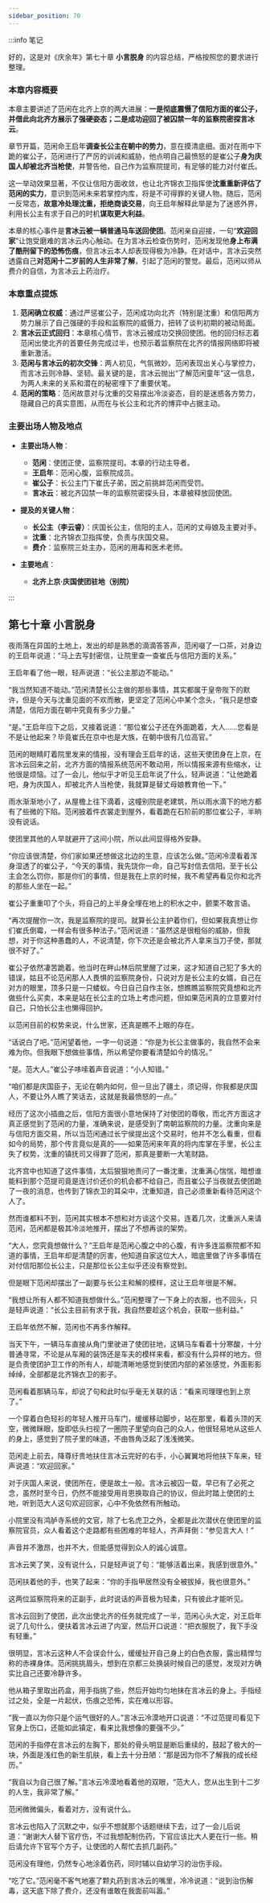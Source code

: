 ```yaml
---
sidebar_position: 70
---
```


:::info 笔记

好的，这是对《庆余年》第七十章 **小言脱身** 的内容总结，严格按照您的要求进行整理。

### 本章内容概要

本章主要讲述了范闲在北齐上京的两大进展：**一是彻底震慑了信阳方面的崔公子，并借此向北齐方展示了强硬姿态；二是成功迎回了被囚禁一年的监察院密探言冰云**。

章节开篇，范闲命王启年**调查长公主在朝中的势力**，意在摸清底细。面对在雨中下跪的崔公子，范闲进行了严厉的训诫和威胁，他点明自己最愤怒的是崔公子**身为庆国人却被北齐当枪使**，并警告他，自己作为监察院提司，有足够的能力对付崔氏。

这一举动效果显著，不仅让信阳方面收敛，也让北齐锦衣卫指挥使**沈重重新评估了范闲的实力**，意识到范闲未来若掌控内库，将是不可得罪的关键人物。随后，范闲一反常态，**故意冷处理沈重，拒绝商谈交易**，向王启年解释此举是为了迷惑外界，利用长公主有求于自己的时机**谋取更大利益**。

本章的核心事件是**言冰云被一辆普通马车送回使团**。范闲亲自迎接，一句“**欢迎回家**”让饱受磨难的言冰云内心触动。在为言冰云检查伤势时，范闲发现他**身上布满了酷刑留下的恐怖伤痕**，但言冰云本人却表现得极为冷静。在对话中，言冰云突然透露自己**对范闲十二岁前的人生非常了解**，引起了范闲的警觉。最后，范闲以师从费介的自信，为言冰云上药治疗。

### 本章重点提炼

1.  **范闲确立权威**：通过严惩崔公子，范闲成功向北齐（特别是沈重）和信阳两方势力展示了自己强硬的手段和监察院的威慑力，扭转了谈判初期的被动局面。
2.  **言冰云正式回归**：本章核心情节，言冰云被成功交换回使团。他的回归标志着范闲出使北齐的首要任务完成过半，也预示着监察院在北齐的情报网络即将被重新激活。
3.  **范闲与言冰云的初次交锋**：两人初见，气氛微妙。范闲表现出关心与掌控力，而言冰云则冷静、坚韧。最关键的是，言冰云抛出“了解范闲童年”这一信息，为两人未来的关系和潜在的秘密埋下了重要伏笔。
4.  **范闲的策略**：范闲故意对与沈重的交易摆出冷淡姿态，目的是迷惑各方势力，隐藏自己的真实意图，从而在与长公主和北齐的博弈中占据主动。

### 主要出场人物及地点

*   **主要出场人物**：
    *   **范闲**：使团正使，监察院提司。本章的行动主导者。
    *   **王启年**：范闲心腹，监察院成员。
    *   **崔公子**：长公主门下崔氏子弟，因之前挑衅范闲而受罚。
    *   **言冰云**：被北齐囚禁一年的监察院密探头目，本章被释放回使团。

*   **提及的关键人物**：
    *   **长公主（李云睿）**：庆国长公主，信阳的主人，范闲的丈母娘及主要对手。
    *   **沈重**：北齐锦衣卫指挥使，负责与庆国交易。
    *   **费介**：监察院三处主办，范闲的用毒和医术老师。

*   **主要地点**：
    *   **北齐上京·庆国使团驻地（别院）**

:::

## 第七十章 **小言脱身**

夜雨落在异国的土地上，发出的却是熟悉的滴滴答答声，范闲啜了一口茶，对身边的王启年说道：“马上去写封密信，让院里查一查崔氏与信阳方面的关系。”

王启年看了他一眼，轻声说道：“长公主那边不能动。”

“我当然知道不能动。”范闲清楚长公主做的那些事情，其实都属于皇帝陛下的默许，但是今天与沈重见面的不欢而散，更坚定了范闲心中某个念头，“我只是想查清楚，信阳方面在朝中究竟有多少力量。”

“是。”王启年应下之后，又接着说道：“那位崔公子还在外面跪着，大人……您看是不是让他起来？毕竟崔氏在京中也是大族，在朝中很有几位高官。”

范闲的眼睛盯着院里发来的情报，没有理会王启年的话，这些天使团身在上京，在言冰云回来之前，北齐方面的情报系统范闲不敢动用，所以情报来源有些缩水，让他很是烦恼。过了一会儿，他似乎才听见王启年说了什么，轻声说道：“让他跪着吧，身为庆国人，却被北齐人当枪使，我就算是替丈母娘教育他一下。”

雨水渐渐地小了，从屋檐上往下滴着，这幢别院是老建筑，所以雨水滴下的地方都有了些微的下陷。范闲披着件衣裳走到屋外，看着跪在石阶前的那位崔公子，半晌没有说话。

使团里其他的人早就避开了这间小院，所以此间显得格外安静。

“你应该很清楚，你们家如果还想做这北边的生意，应该怎么做。”范闲冷漠看着浑身湿透了的崔公子，“今天的事情，我先饶你一命，自己写封信去信阳。至于长公主会怎么罚你，那是你们的事情，但是我在上京的时候，我不希望再看见你和北齐的那些人坐在一起。”

崔公子重重叩了个头，将自己的上半身全埋在地上的积水之中，颤栗不敢言语。

“再次提醒你一次，我是监察院的提司。就算长公主护着你们，但如果我真想让你们崔氏倒霉，一样会有很多种法子。”范闲说道：“虽然这是很粗俗的威胁，但我想，对于你这种愚蠢的人，不说清楚，你下次还是会被北齐人拿来当刀子使，那就很不好了。”

崔公子依然凄苦跪着。他当时在畔山林后院里醒了过来，这才知道自己犯了多大的错误，姑且不论范闲那人人畏惧的监察院身份，只说对方是长公主的女婿，自己在对方的眼里，顶多只是一只蝼蚁。今日自己自作主张，想瞧瞧监察院究竟想和北齐做些什么买卖，本来是站在长公主的立场上考虑问题，但如果范闲真的立意要对付自己，只怕长公主也懒得回护。

以范闲目前的权势来说，什么世家，还真是瞧不上眼的存在。

“话说白了吧。”范闲望着他，一字一句说道：“你是为长公主做事的，我自然不会来难为你。但我眼下想做些事情，所以希望你要看清楚如今的情况。”

“是。范大人。”崔公子哆嗦着声音说道：“小人知错。”

“咱们都是庆国臣子，无论在朝内如何，但一旦出了疆土，须记得，你我都是庆国人，不要让外人瞧了笑话去，这就是我最愤怒的一点。”

经历了这次小插曲之后，信阳方面很小意地保持了对使团的尊敬，而北齐方面这才真正感觉到了范闲的力量，准确来说，是感受到了南朝监察院的力量。沈重向来是与信阳方面交易，所以当范闲通过长宁侯提出这个交易时，他并不怎么看重，但看如今的局势，那个传言竟似是真的——如果范闲来年真的将内库掌在手里，长公主失了权势，沈重的镇抚司又得罪了范闲，那真是要断一大笔财路。

北齐宫中也知道了这件事情，太后狠狠地责问了一番沈重，沈重满心惴惴，暗想谁能料到那个范提司竟是连讨价还价的机会都不给自己，而且崔公子当夜就去使团跪了一夜的消息，也传到了锦衣卫的耳朵中，沈重知道，自己必须重新看待范闲这个人了。

然而谁都料不到，范闲其实根本不想和对方谈这个交易。连着几次，沈重派人来请范闲，范闲都是极其冷淡地推开，摆出了不想再谈的架势。

“大人，您究竟想做什么？”王启年是范闲心腹之中的心腹，有许多连监察院都不知道的事情，王启年却是清楚的厉害，他知道自家这位大人，暗底里做了许多事情在对付信阳那位长公主，只是那位长公主似乎还没有察觉到。

但是眼下范闲却摆出了一副要与长公主和解的模样，这让王启年很是不解。

“我想让所有人都不知道我想做什么。”范闲整理了一下身上的衣服，也不回头，只是轻声说道：“长公主目前有求于我，我自然要趁这个机会，获取一些利益。”

王启年依然不解，范闲也不再多作解释。

当天下午，一辆马车直接从角门里驶进了使团驻地，这辆马车看着十分寒酸，十分普通寻常，不论是从车厢的装饰还是车夫的模样来看，都没有什么异样的地方。但是负责使团护卫工作的所有人，却能清晰地感觉到使团内部的紧张感觉，外面影影绰绰，全部都是北齐锦衣卫的影子。

范闲看着那辆马车，却说了句和此时似乎毫无关联的话：“看来司理理也到上京了。”

一个穿着白色轻衫的年轻人推开马车门，缓缓移动脚步，站在那里，看着头顶的天空，微微眯眼，旋即低头扫视了一圈院子里望向自己的众人，他很轻易地从这些人的身上，感觉到了院子里的味道，不由唇角泛起了浅浅微笑。

范闲走上前去，降尊纡贵地扶住言冰云完好的右手，小心翼翼地将他扶下车来，轻声说道：“欢迎回家。”

对于庆国人来说，使团所在，便是故土一般。言冰云被囚一载，早已有了必死之念，虽然时至今日，仍然不能接受用肖恩换取自己的协议，但此时踏上使团的土地，听到范大人这句欢迎回家，心中不免依然有所触动。

小院里没有鸿胪寺系统的文官，除了七名虎卫之外，全都是此次潜伏在使团里的监察院官员，众人看着这个走路都有些困难的年轻人，齐声拜倒：“参见言大人！”

声音并不激昂，也并不大，但能感觉得到众人的诚心诚意。

言冰云笑了笑，没有说什么，只是轻声说了句：“能够活着出来，我感到很意外。”

范闲扶着他的手，也笑了起来：“你的手指甲居然没有全被拔掉，我也很意外。”

这两位监察院将来的正副手，此时说话的声音极为轻柔，只有彼此才能听见。

言冰云回到了使团，此次出使北齐的任务就完成了一半，范闲心头大定，对王启年说了几句什么，便扶着言冰云进了内室，然后开口说道：“把衣服脱了，我下手没有轻重。”

很明显，言冰云这种人不会误会什么，缓缓扯开自己身上的白色衣服，露出精悍匀称的赤裸身体。范闲挑挑眉头，想到在京都三处换装时候自己的感觉，发现对方确实比自己还要冷静许多。

他从箱子里取出药盒，用手指挑了些，然后开始均匀地抹在言冰云的身上。手指经过之处，全是一片起伏，伤痕之恐怖，实在难以形容。

“我一直以为你只是个运气很好的人。”言冰云冷漠地开口说道：“不过范提司看见下官身上伤口，还能如此镇定，看来比我想像的要强不少。”

范闲的手指停在言冰云的左胸下，那处的骨头明显是断后重续的，鼓起了极大的一块，外面是浅红色的新生肌肤，看上去十分丑陋：“那是因为你不了解我的成长经历。”

“我自以为自己很了解。”言冰云冷漠地看着他的双眼，“范大人，您从出生到十二岁的人生，我非常了解。”

范闲微微偏头，看着对方，没有说什么。

言冰云也陷入了沉默之中，似乎不想就那个话题继续下去，过了一会儿后说道：“谢谢大人替下官疗伤，不过我想配制伤药，下官应该比大人更在行一些。稍后请允许下官写个方子，让使团的人帮忙去抓几副药。”

范闲没有理他，仍然专心地涂着伤药，同时辅以自幼学习的治伤手段。

“吃了它。”范闲毫不客气地塞了颗丸药到言冰云的嘴里，冷冷说道：“说到治伤解毒，这天底下除了费介，还没有谁敢在我面前叫嚣。”

